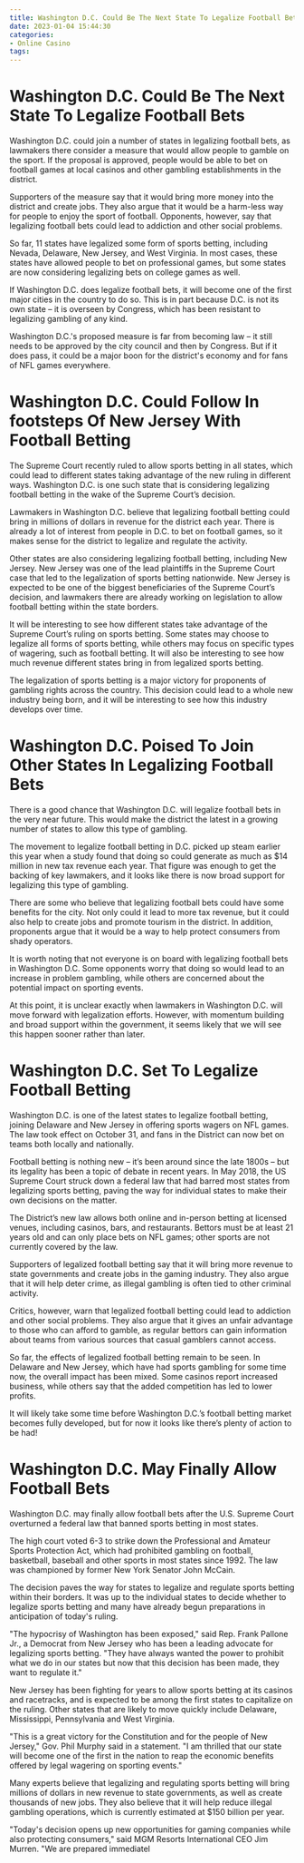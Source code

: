 ```yaml
---
title: Washington D.C. Could Be The Next State To Legalize Football Bets
date: 2023-01-04 15:44:30
categories:
- Online Casino
tags:
---
```



#  Washington D.C. Could Be The Next State To Legalize Football Bets

Washington D.C. could join a number of states in legalizing football bets, as lawmakers there consider a measure that would allow people to gamble on the sport. If the proposal is approved, people would be able to bet on football games at local casinos and other gambling establishments in the district.

Supporters of the measure say that it would bring more money into the district and create jobs. They also argue that it would be a harm-less way for people to enjoy the sport of football. Opponents, however, say that legalizing football bets could lead to addiction and other social problems.

So far, 11 states have legalized some form of sports betting, including Nevada, Delaware, New Jersey, and West Virginia. In most cases, these states have allowed people to bet on professional games, but some states are now considering legalizing bets on college games as well.

If Washington D.C. does legalize football bets, it will become one of the first major cities in the country to do so. This is in part because D.C. is not its own state – it is overseen by Congress, which has been resistant to legalizing gambling of any kind.

Washington D.C.'s proposed measure is far from becoming law – it still needs to be approved by the city council and then by Congress. But if it does pass, it could be a major boon for the district's economy and for fans of NFL games everywhere.

#  Washington D.C. Could Follow In footsteps Of New Jersey With Football Betting

The Supreme Court recently ruled to allow sports betting in all states, which could lead to different states taking advantage of the new ruling in different ways. Washington D.C. is one such state that is considering legalizing football betting in the wake of the Supreme Court’s decision.

Lawmakers in Washington D.C. believe that legalizing football betting could bring in millions of dollars in revenue for the district each year. There is already a lot of interest from people in D.C. to bet on football games, so it makes sense for the district to legalize and regulate the activity.

Other states are also considering legalizing football betting, including New Jersey. New Jersey was one of the lead plaintiffs in the Supreme Court case that led to the legalization of sports betting nationwide. New Jersey is expected to be one of the biggest beneficiaries of the Supreme Court’s decision, and lawmakers there are already working on legislation to allow football betting within the state borders.

It will be interesting to see how different states take advantage of the Supreme Court’s ruling on sports betting. Some states may choose to legalize all forms of sports betting, while others may focus on specific types of wagering, such as football betting. It will also be interesting to see how much revenue different states bring in from legalized sports betting.

The legalization of sports betting is a major victory for proponents of gambling rights across the country. This decision could lead to a whole new industry being born, and it will be interesting to see how this industry develops over time.

#  Washington D.C. Poised To Join Other States In Legalizing Football Bets

There is a good chance that Washington D.C. will legalize football bets in the very near future. This would make the district the latest in a growing number of states to allow this type of gambling.

The movement to legalize football betting in D.C. picked up steam earlier this year when a study found that doing so could generate as much as $14 million in new tax revenue each year. That figure was enough to get the backing of key lawmakers, and it looks like there is now broad support for legalizing this type of gambling.

There are some who believe that legalizing football bets could have some benefits for the city. Not only could it lead to more tax revenue, but it could also help to create jobs and promote tourism in the district. In addition, proponents argue that it would be a way to help protect consumers from shady operators.

It is worth noting that not everyone is on board with legalizing football bets in Washington D.C. Some opponents worry that doing so would lead to an increase in problem gambling, while others are concerned about the potential impact on sporting events.

At this point, it is unclear exactly when lawmakers in Washington D.C. will move forward with legalization efforts. However, with momentum building and broad support within the government, it seems likely that we will see this happen sooner rather than later.

#  Washington D.C. Set To Legalize Football Betting 

Washington D.C. is one of the latest states to legalize football betting, joining Delaware and New Jersey in offering sports wagers on NFL games. The law took effect on October 31, and fans in the District can now bet on teams both locally and nationally. 

Football betting is nothing new – it’s been around since the late 1800s – but its legality has been a topic of debate in recent years. In May 2018, the US Supreme Court struck down a federal law that had barred most states from legalizing sports betting, paving the way for individual states to make their own decisions on the matter. 

The District’s new law allows both online and in-person betting at licensed venues, including casinos, bars, and restaurants. Bettors must be at least 21 years old and can only place bets on NFL games; other sports are not currently covered by the law. 

Supporters of legalized football betting say that it will bring more revenue to state governments and create jobs in the gaming industry. They also argue that it will help deter crime, as illegal gambling is often tied to other criminal activity. 

Critics, however, warn that legalized football betting could lead to addiction and other social problems. They also argue that it gives an unfair advantage to those who can afford to gamble, as regular bettors can gain information about teams from various sources that casual gamblers cannot access. 

So far, the effects of legalized football betting remain to be seen. In Delaware and New Jersey, which have had sports gambling for some time now, the overall impact has been mixed. Some casinos report increased business, while others say that the added competition has led to lower profits. 

It will likely take some time before Washington D.C.’s football betting market becomes fully developed, but for now it looks like there’s plenty of action to be had!

#  Washington D.C. May Finally Allow Football Bets

Washington D.C. may finally allow football bets after the U.S. Supreme Court overturned a federal law that banned sports betting in most states.

The high court voted 6-3 to strike down the Professional and Amateur Sports Protection Act, which had prohibited gambling on football, basketball, baseball and other sports in most states since 1992. The law was championed by former New York Senator John McCain.

The decision paves the way for states to legalize and regulate sports betting within their borders. It was up to the individual states to decide whether to legalize sports betting and many have already begun preparations in anticipation of today's ruling.

"The hypocrisy of Washington has been exposed," said Rep. Frank Pallone Jr., a Democrat from New Jersey who has been a leading advocate for legalizing sports betting. "They have always wanted the power to prohibit what we do in our states but now that this decision has been made, they want to regulate it."

New Jersey has been fighting for years to allow sports betting at its casinos and racetracks, and is expected to be among the first states to capitalize on the ruling. Other states that are likely to move quickly include Delaware, Mississippi, Pennsylvania and West Virginia.

"This is a great victory for the Constitution and for the people of New Jersey," Gov. Phil Murphy said in a statement. "I am thrilled that our state will become one of the first in the nation to reap the economic benefits offered by legal wagering on sporting events."

Many experts believe that legalizing and regulating sports betting will bring millions of dollars in new revenue to state governments, as well as create thousands of new jobs. They also believe that it will help reduce illegal gambling operations, which is currently estimated at $150 billion per year.

"Today's decision opens up new opportunities for gaming companies while also protecting consumers," said MGM Resorts International CEO Jim Murren. "We are prepared immediatel